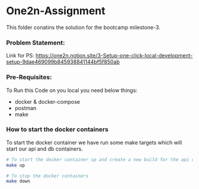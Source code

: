 
# One2n-Assignment
This folder conatins the solution for the bootcamp milestone-3. 

### Problem Statement:
Link for PS: https://one2n.notion.site/3-Setup-one-click-local-development-setup-9dae469099b845938841144bf5f850ab

### Pre-Requisites:
To Run this Code on you local you need below things:
* docker & docker-compose 
* postman
* make

### How to start the docker containers

To start the docker container we have run some make targets which will start our api and db containers.


```bash
# To start the docker container up and create a new build for the api containers
make up

# To stop the docker containers 
make down

```





